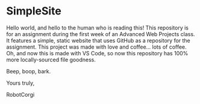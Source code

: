 # SimpleSite
Hello world, and hello to the human who is reading this!
This repository is for an assignment during the first week of an Advanced Web Projects class. It features a simple, static website that uses GitHub as a repository for the assignment. This project was made with love and coffee... lots of coffee. Oh, and now this is made with VS Code, so now this repository has 100% more locally-sourced file goodness. 

Beep, boop, bark.
 
Yours truly,

RobotCorgi
